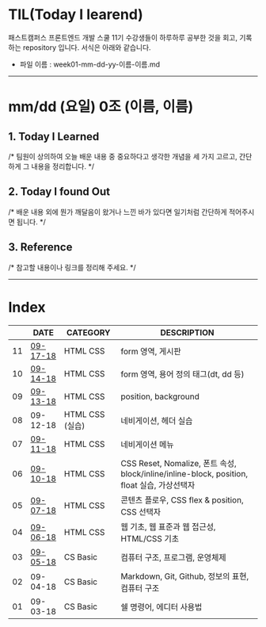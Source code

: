 # TIL(Today I learend)
 
패스트캠퍼스 프론트엔드 개발 스쿨 11기 수강생들이 하루하루 공부한 것을 회고, 기록하는 repository 입니다. 서식은 아래와 같습니다.

* 파일 이름 : week01-mm-dd-yy-이름-이름.md

---

# mm/dd (요일) 0조 (이름, 이름)

## 1. Today I Learned

/* 팀원이 상의하여 오늘 배운 내용 중 중요하다고 생각한 개념을 세 가지 고르고, 간단하게 그 내용을 정리합니다. */

## 2. Today I found Out

/* 배운 내용 외에 뭔가 깨달음이 왔거나 느낀 바가 있다면 일기처럼 간단하게 적어주시면 됩니다. */

## 3. Reference 

/* 참고할 내용이나 링크를 정리해 주세요. */

---

# Index

|  | DATE | CATEGORY | DESCRIPTION |
| --- | --- | ------- | --- |
| 11 | [09-17-18](#)  | HTML CSS | form 영역, 게시판 |
| 10 | [09-14-18](./week02-09-14-18-강산-창선.md)  | HTML CSS | form 영역, 용어 정의 태그(dt, dd 등) |
| 09 | [09-13-18](./week01-09-13-18-현준-세나.md)  | HTML CSS | position, background |
| 08 | 09-12-18 | HTML CSS (실습) | 네비게이션, 헤더 실습 |
| 07 | [09-11-18](./week01-09-11-18-민엽-태노.md) | HTML CSS | 네비게이션 메뉴 |
| 06 | [09-10-18](./week01-09-10-18-주경-재현.md) | HTML CSS | CSS Reset, Nomalize, 폰트 속성, block/inline/inline-block, position, float 실습, 가상선택자 |
| 05 | [09-07-18](./week01-09-07-18-서형-한솔.md) | HTML CSS | 콘텐츠 플로우, CSS flex & position, CSS 선택자 |
| 04 | [09-06-18](./2주차/week01-09-06-18-슬비-지원-재희.md) | HTML CSS | 웹 기초, 웹 표준과 웹 접근성, HTML/CSS 기초 |
| 03 | [09-05-18](./1주차/week01-09-05-18-박윤재-조선규.md) | CS Basic | 컴퓨터 구조, 프로그램, 운영체제 |
| 02 | 09-04-18 | CS Basic | Markdown, Git, Github, 정보의 표현, 컴퓨터 구조 |
| 01 | 09-03-18 | CS Basic | 쉘 명령어, 에디터 사용법 |
